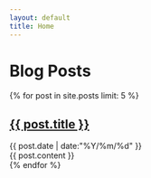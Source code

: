 ```yaml
---
layout: default
title: Home
---
```

<div class="page-front">
<h1 class="title">Blog Posts</h1>

{% for post in site.posts limit: 5 %}
  <div class="post">
    <h2 class="title"><a href="{{ post.url }}" title="{{ post.title }}">{{ post.title }}</a></h2>
    <time datetime="{{ post.date | xmlschema }}">{{ post.date | date:"%Y/%m/%d" }}</time>
    <div class="posts">{{ post.content }}</div>
  </div>
{% endfor %}
</div>